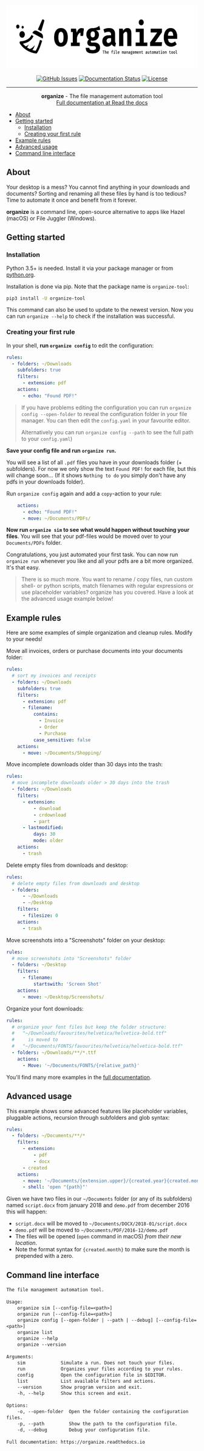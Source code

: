 <p align="center">
 <img width="623" height="168" src="https://github.com/tfeldmann/organize/raw/master/docs/images/organize.svg?sanitize=true" alt="organize logo">
</p>


<div align="center">

  [![GitHub Issues](https://travis-ci.org/tfeldmann/organize.svg?branch=master)](https://travis-ci.org/tfeldmann/organize)
  [![Documentation Status](https://readthedocs.org/projects/organize/badge/?version=latest)](https://organize.readthedocs.io/en/latest/?badge=latest)
  [![License](https://img.shields.io/badge/license-MIT-blue.svg)](/LICENSE)
</div>

---

<p align="center"> <b>organize</b> - The file management automation tool
<br>
<a href="https://organize.readthedocs.io/" target="_blank">Full documentation at Read the docs</a>
</p>

- [About](#about)
- [Getting started](#getting-started)
  - [Installation](#installation)
  - [Creating your first rule](#creating-your-first-rule)
- [Example rules](#example-rules)
- [Advanced usage](#advanced-usage)
- [Command line interface](#command-line-interface)

## About
Your desktop is a mess? You cannot find anything in your downloads and
documents? Sorting and renaming all these files by hand is too tedious?
Time to automate it once and benefit from it forever.

**organize** is a command line, open-source alternative to apps like Hazel (macOS)
or File Juggler (Windows).


## Getting started
### Installation
Python 3.5+ is needed. Install it via your package manager or from [python.org](https://python.org).

Installation is done via pip. Note that the package name is `organize-tool`:
```bash
pip3 install -U organize-tool
``` 
This command can also be used to update to the newest version. Now you can run `organize --help` to check if the installation was successful.

### Creating your first rule
In your shell, **run ``organize config``** to edit the configuration:

```yaml
rules:
  - folders: ~/Downloads
    subfolders: true
    filters:
      - extension: pdf
    actions:
      - echo: "Found PDF!"
```

> If you have problems editing the configuration you can run ``organize config --open-folder`` to reveal the configuration folder in your file manager. You can then edit the `config.yaml` in your favourite editor.
> 
> Alternatively you can run ``organize config --path`` to see the full path to
your ``config.yaml``)


**Save your config file and run `organize run`.**

You will see a list of all `.pdf` files you have in your downloads folder (+ subfolders). For now we only show the text `Found PDF!` for each file, but this will change soon...
(If it shows ``Nothing to do`` you simply don't have any pdfs in your downloads folder).

Run ``organize config`` again and add a `copy`-action to your rule:
```yaml
    actions:
      - echo: "Found PDF!"
      - move: ~/Documents/PDFs/
```

**Now run `organize sim` to see what would happen without touching your files**. You will see that your pdf-files would be moved over to your `Documents/PDFs` folder.

Congratulations, you just automated your first task. You can now run `organize run` whenever you like and all your pdfs are a bit more organized. It's that easy.

> There is so much more. You want to rename / copy files, run custom shell- or python scripts, match filenames with regular expressions or use placeholder variables? organize has you covered. Have a look at the advanced usage example below!


## Example rules
Here are some examples of simple organization and cleanup rules. Modify to your needs!

Move all invoices, orders or purchase documents into your documents folder:
```yaml
rules:
  # sort my invoices and receipts
  - folders: ~/Downloads
    subfolders: true
    filters:
      - extension: pdf
      - filename:
          contains:
            - Invoice
            - Order
            - Purchase
          case_sensitive: false
    actions:
      - move: ~/Documents/Shopping/
```

Move incomplete downloads older than 30 days into the trash:
```yaml
rules:
  # move incomplete downloads older > 30 days into the trash
  - folders: ~/Downloads
    filters:
      - extension:
          - download
          - crdownload
          - part
      - lastmodified:
          days: 30
          mode: older
    actions:
      - trash
```

Delete empty files from downloads and desktop:
```yaml
rules:
  # delete empty files from downloads and desktop
  - folders: 
      - ~/Downloads
      - ~/Desktop
    filters:
      - filesize: 0
    actions:
      - trash
```

Move screenshots into a "Screenshots" folder on your desktop:
```yaml
rules:
  # move screenshots into "Screenshots" folder
  - folders: ~/Desktop
    filters:
      - filename:
          startswith: 'Screen Shot'
    actions:
      - move: ~/Desktop/Screenshots/
```

Organize your font downloads:
```yaml
rules:
  # organize your font files but keep the folder structure:
  #   "~/Downloads/favourites/helvetica/helvetica-bold.ttf"
  #     is moved to
  #   "~/Documents/FONTS/favourites/helvetica/helvetica-bold.ttf"
  - folders: ~/Downloads/**/*.ttf
    actions:
      - Move: '~/Documents/FONTS/{relative_path}'
```

You'll find many more examples in the <a href="https://organize.readthedocs.io/" target="_blank">full documentation</a>.


## Advanced usage
This example shows some advanced features like placeholder variables, pluggable
actions, recursion through subfolders and glob syntax:

```yaml
rules:
  - folders: ~/Documents/**/*
    filters:
      - extension:
          - pdf
          - docx
      - created
    actions:
      - move: '~/Documents/{extension.upper}/{created.year}{created.month:02}/'
      - shell: 'open "{path}"'
```

Given we have two files in our ``~/Documents`` folder (or any of its subfolders)
named ``script.docx`` from january 2018 and ``demo.pdf`` from december 2016 this will
happen:

- ``script.docx`` will be moved to ``~/Documents/DOCX/2018-01/script.docx``
- ``demo.pdf`` will be moved to ``~/Documents/PDF/2016-12/demo.pdf``
- The files will be opened (``open`` command in macOS) *from their new location*.
- Note the format syntax for `{created.month}` to make sure the month is prepended with a zero.


## Command line interface
```
The file management automation tool.

Usage:
    organize sim [--config-file=<path>]
    organize run [--config-file=<path>]
    organize config [--open-folder | --path | --debug] [--config-file=<path>]
    organize list
    organize --help
    organize --version

Arguments:
    sim             Simulate a run. Does not touch your files.
    run             Organizes your files according to your rules.
    config          Open the configuration file in $EDITOR.
    list            List available filters and actions.
    --version       Show program version and exit.
    -h, --help      Show this screen and exit.

Options:
    -o, --open-folder  Open the folder containing the configuration files.
    -p, --path         Show the path to the configuration file.
    -d, --debug        Debug your configuration file.

Full documentation: https://organize.readthedocs.io
```
